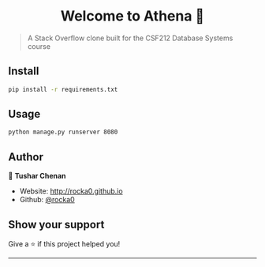 <h1 align="center">Welcome to Athena 👋</h1>
<p>
</p>

> A Stack Overflow clone built for the CSF212 Database Systems course

## Install

```sh
pip install -r requirements.txt
```

## Usage

```sh
python manage.py runserver 8080
```

## Author

👤 **Tushar Chenan**

* Website: http://rocka0.github.io
* Github: [@rocka0](https://github.com/rocka0)

## Show your support

Give a ⭐️ if this project helped you!

***
